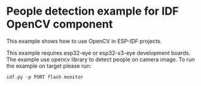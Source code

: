# People detection example for IDF OpenCV component

This example shows how to use OpenCV in ESP-IDF projects.

This example requires esp32-eye or esp32-s3-eye development boards. The example use opencv library to detect people on camera image.
To run the example on target please run:

```
idf.py -p PORT flash monitor
```
